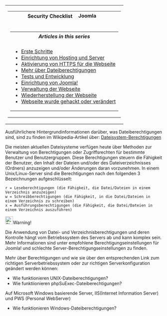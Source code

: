<!-- Filename: Security_Checklist/Where_can_you_learn_more_about_file_permissions%3F / Display title: Sicherheits-Checkliste / Wo kann ich mehr über Datei-Berechtigungen lernen? -->

<table class="navbox" data-cellspacing="0">

<tbody>
<tr class="odd">
<td><table class="nowraplinks navbox-inner" data-cellspacing="0">

<tbody>
<tr class="header">
<th colspan="2" class="navbox-title" scope="col">Security Checklist <img
src="https://docs.joomla.org/images/7/7b/Compat_icon_CMS.png"
decoding="async" data-file-width="87" data-file-height="17" width="87"
height="17" alt="Joomla CMS" /></th>
</tr>
&#10;<tr class="odd">
<td></td>
<td></td>
</tr>
<tr class="even">
<td colspan="2" class="navbox-abovebelow"></td>
</tr>
<tr class="odd">
<td></td>
<td></td>
</tr>
<tr class="even">
<td colspan="2" class="navbox-list navbox-odd"><table
class="nowraplinks navbox-subgroup" data-cellspacing="0">

<tbody>
<tr class="header">
<th colspan="2" class="navbox-title" scope="col"><em>Articles in this
series</em></th>
</tr>
&#10;<tr class="odd">
<td></td>
<td></td>
</tr>
<tr class="even">
<td colspan="2" class="navbox-list navbox-odd"><ul>
<li><a href="https://docs.joomla.org/Security_Checklist/Getting_Started"
title="Special:MyLanguage/Security Checklist/Getting Started">Erste
Schritte</a></li>
<li><a
href="https://docs.joomla.org/Security_Checklist/Hosting_and_Server_Setup"
title="Special:MyLanguage/Security Checklist/Hosting and Server Setup">Einrichtung
von Hosting und Server</a></li>
<li><a href="https://docs.joomla.org/Enabling_HTTPS_on_your_site"
title="Special:MyLanguage/Enabling HTTPS on your site">Aktivierung von
HTTPS für die Webseite</a></li>
<li><a
href="https://docs.joomla.org/Security_Checklist/Where_can_you_learn_more_about_file_permissions%3F"
title="Special:MyLanguage/Security Checklist/Where can you learn more about file permissions?">Mehr
über Dateiberechtigungen</a></li>
<li><a
href="https://docs.joomla.org/Security_Checklist/Testing_and_Development"
title="Special:MyLanguage/Security Checklist/Testing and Development">Tests
und Entwicklung</a></li>
<li><a href="https://docs.joomla.org/Security_Checklist/Joomla!_Setup"
title="Special:MyLanguage/Security Checklist/Joomla! Setup">Einrichtung
von Joomla!</a></li>
<li><a
href="https://docs.joomla.org/Security_Checklisthttps://docs.joomla.org/Security%20Checklist/Site%20Administration">Verwaltung
der Webseite</a></li>
<li><a
href="https://docs.joomla.org/Security_Checklisthttps://docs.joomla.org/Security%20Checklist/Site%20Recovery">Wiederherstellung
der Webseite</a></li>
<li><a
href="https://docs.joomla.org/Security_Checklist/You_have_been_hacked_or_defaced"
title="Special:MyLanguage/Security Checklist/You have been hacked or defaced">Webseite
wurde gehackt oder verändert</a></li>
</ul></td>
</tr>
</tbody>
</table></td>
</tr>
</tbody>
</table></td>
</tr>
</tbody>
</table>

Ausführlichere Hintergrundinformationen darüber, was Dateiberechtigungen
sind, sind zu finden im Wikipedia-Artikel über:
<a href="https://en.wikipedia.org/wiki/Filesystem_permissions"
class="extiw"
title="wikipedia:Filesystem permissions">Dateisystem-Berechtigungen</a>

Die meisten aktuellen Dateisysteme verfügen heute über Methoden zur
Verwaltung von Berechtigungen oder Zugriffsrechten für bestimmte
Benutzer und Benutzergruppen. Diese Berechtigungen steuern die Fähigkeit
der Benutzer, den Inhalt der Dateien und/oder des Dateiverzeichnisses
(Ordners) anzuzeigen und/oder Änderungen daran vorzunehmen. In einem
Unix/Linux-Server sind die Berechtigungen nach den folgenden 3
Bezeichnungen aufgeschlüsselt:

    r = Leseberechtigungen (die Fähigkeit, die Datei/Dateien in einem Verzeichnis anzuzeigen)
    w = Schreibberechtigungen (die Fähigkeit, in die Datei/Dateien in einem Verzeichnis zu schreiben)
    x = Ausführungsberechtigungen (die Fähigkeit, die Datei/Dateien in einem Verzeichnis auszuführen)

<img
src="https://docs.joomla.org/images/thumb/4/41/Stop_hand_nuvola.svg.png/25px-Stop_hand_nuvola.svg.png"
decoding="async"
srcset="https://docs.joomla.org/images/thumb/4/41/Stop_hand_nuvola.svg.png/38px-Stop_hand_nuvola.svg.png 1.5x, https://docs.joomla.org/images/4/41/Stop_hand_nuvola.svg.png 2x"
data-file-width="40" data-file-height="40" width="25" height="25"
alt="Stop hand nuvola.svg.png" />Warning!

Die Anwendung von Datei- und Verzeichnisberechtigungen und deren
Kontrolle hängt vom Betriebssystem des Servers ab und kann komplex sein.
Mehr Informationen sind unter  empfohlene Berechtigungseinstellungen für
Joomla!
und  schlechte
Server-Berechtigungseinstellungen
zu finden.

Mehr über Berechtigungen und wie sie über den entsprechenden Link zum
richtigen Serverbetriebssystem oder zur richtigen Serverkonfiguration
geändert werden können:

-  Wie funktionieren
  UNIX-Dateiberechtigungen?
-  Wie funktiionieren
  phpSuExec-Dateiberechtigungen?

Auf Microsoft Windows basierende Server, IIS(Internet Information
Server) und PWS (Personal WebServer)

-  Wie funktionieren
  Windows-Dateiberechtigungen?
